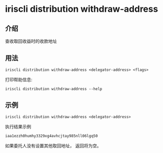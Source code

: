 # iriscli distribution withdraw-address

## 介绍

查收取回收益时的收款地址

## 用法

```
iriscli distribution withdraw-address <delegator-address> <flags>
```

打印帮助信息:

```
iriscli distribution withdraw-address --help
```

## 示例

```
iriscli distribution withdraw-address <delegator-address>
```

执行结果示例
```
iaa1ezzh0humhy3329xg4avhcjtay985nll06lgq50
```
如果委托人没有设置其他取回地址， 返回将为空。
